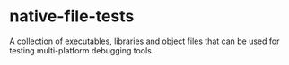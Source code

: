 native-file-tests
=================

A collection of executables, libraries and object files that can be used for testing multi-platform debugging tools.
